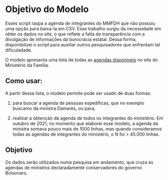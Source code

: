 # Objetivo do Modelo
Esses script raspa a agenda de integrantes do MMFDH que não possuiu uma opção para baixa-la em CSV. Esse trabalho surgiu da necessidade em obter os dados no site, o que reflete a falta de transparência com a divulgação de informações da burocracia estatal. Dessa forma, disponibilizei o script para auxiliar outros pesquisadores que enfrentam tal dificuladade.

O modelo apresenta uma lista de todas as [agendas disponíveis]('https://www.gov.br/mdh/pt-br/acesso-a-informacao/agenda-de-autoridades/) no site do Ministério da Família. 

## Como usar:
A partir dessa lista, o modelo permite pode ser usado de duas formas:

1) para buscar a agenda de pessoas espedíficas, que no exemplo buscamo da ministra Damares, ou para; 

2) realizar a obtenção da agenda de todos os integrantes do ministério. Em outubro de 2021, no momento que elaborei esse modelo, a agenda da ministra somava pouco mais de 1000 linhas, mas quando consideramos todas as agendas de integrantes do ministério, o N foi > 45.000 linhas.

## Objetivo
Os dados serão utilizados numa pesquisa em andamento, que cruza as agendas de ministros declaradamente conservadores do governo Bolsonaro.
